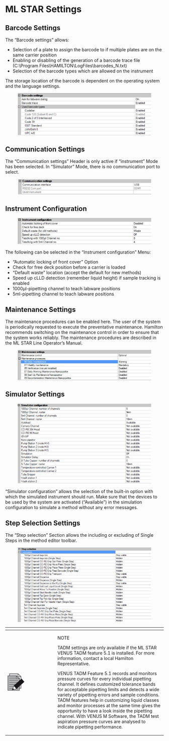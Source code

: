 # ML STAR Settings

## Barcode Settings

The “Barcode settings” allows:

* Selection of a plate to assign the barcode to if multiple plates are on the same carrier position
* Enabling or disabling of the generation of a barcode trace file (C:\Program Files\HAMILTON\LogFiles\barcodes\_N.txt)
* Selection of the barcode types which are allowed on the instrument

The storage location of the barcode is dependent on the operating system and the language settings.

<figure><img src="../../.gitbook/assets/image (11) (1) (1) (1) (1) (1) (1) (1) (1).png" alt=""><figcaption></figcaption></figure>

## Communication Settings

The “Communication settings” Header is only active if “instrument” Mode has been selected. In “Simulator” Mode, there is no communication port to select.

<figure><img src="../../.gitbook/assets/image (12) (1) (1) (1) (1) (1) (1) (1) (1).png" alt=""><figcaption></figcaption></figure>

## Instrument Configuration

<figure><img src="../../.gitbook/assets/image (13) (1) (1) (1) (1) (1) (1) (1) (1).png" alt=""><figcaption></figcaption></figure>

The following can be selected in the “Instrument configuration” Menu:

* “Automatic locking of front cover” Option
* Check for free deck position before a carrier is loaded
* “Default waste” location (accept the default for new methods)
* Speed up cLLD detection (remember liquid height) if sample tracking is enabled
* 1000μl-pipetting channel to teach labware positions
* 5ml-pipetting channel to teach labware positions



## Maintenance Settings

The maintenance procedures can be enabled here. The user of the system is periodically requested to execute the preventative maintenance. Hamilton recommends switching on the maintenance control in order to ensure that the system works reliably. The maintenance procedures are described in the ML STAR Line Operator’s Manual.



<figure><img src="../../.gitbook/assets/image (14) (1) (1) (1) (1) (1) (1) (1) (1).png" alt=""><figcaption></figcaption></figure>

## Simulator Settings

<figure><img src="../../.gitbook/assets/image (15) (1) (1) (1) (1) (1) (1) (1) (1).png" alt=""><figcaption></figcaption></figure>

“Simulator configuration” allows the selection of the built-in option with which the simulated instrument should run. Make sure that the devices to be used by the system are activated (“Available”) in the simulation configuration to simulate a method without any error messages.



## Step Selection Settings

The “Step selection” Section allows the including or excluding of Single Steps in the method editor toolbar.

<figure><img src="../../.gitbook/assets/image (16) (1) (1) (1) (1) (1) (1) (1) (1).png" alt=""><figcaption></figcaption></figure>

<table data-header-hidden><thead><tr><th width="145"></th><th></th></tr></thead><tbody><tr><td><img src="../../.gitbook/assets/image (10) (1) (1) (1) (1) (1) (1) (1) (1) (1) (1).png" alt="" data-size="original"></td><td><p>NOTE </p><p>TADM settings are only available if the ML STAR VENUS TADM feature 5.1 is installed. For more information, contact a local Hamilton Representative. </p><p></p><p>VENUS TADM Feature 5.1 records and monitors pressure curves for every individual pipetting channel. It defines customized tolerance bands for acceptable pipetting limits and detects a wide variety of pipetting errors and sample conditions. TADM features help in customizing liquid classes and monitor processes at the same time gives the opportunity to have a look inside the pipetting channel. With VENUS M Software, the TADM test aspiration pressure curves are analysed to indicate pipetting performance.</p></td></tr></tbody></table>
